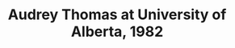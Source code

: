 ---
layout: manifest
title: Audrey Thomas at University of Alberta, 1982
manifest_name: audrey-thomas-at-university-of-alberta-1982

---